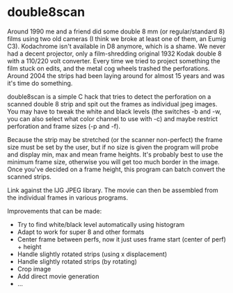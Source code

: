 # double8scan

Around 1990 me and a friend did some double 8 mm (or regular/standard 8) films using two old cameras (I think we broke at least one of them, an Eumig C3). Kodachrome isn't available in D8 anymore, which is a shame.
We never had a decent projector, only a film-shredding original 1932 Kodak double 8 with a 110/220 volt converter. Every time we tried to project something the film stuck on edits, and the metal cog wheels trashed the perforations. Around 2004 the strips had been laying around for almost 15 years and was it's time do something.

double8scan is a simple C hack that tries to detect the perforation on a scanned double 8 strip and spit out the frames as individual jpeg images. You may have to tweak the white and black levels (the switches -b and -w, you can also select what color channel to use with -c) and maybe restrict perforation and frame sizes (-p and -f).

Because the strip may be stretched (or the scanner non-perfect) the frame size must be set by the user, but if no size is given the program will probe and display min, max and mean frame heights. It's probably best to use the minimum frame size, otherwise you will get too much border in the image. Once you've decided on a frame height, this program can batch convert the scanned strips.

Link against the IJG JPEG library. The movie can then be assembled from the individual frames in various programs.

Improvements that can be made:

- Try to find white/black level automatically using histogram
- Adapt to work for super 8 and other formats
- Center frame between perfs, now it just uses frame start (center of perf) + height
- Handle slightly rotated strips (using x displacement)
- Handle slightly rotated strips (by rotating)
- Crop image
- Add direct movie generation
- ...
